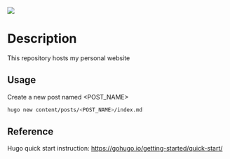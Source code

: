 <p align="left">
  <a href="https://img.shields.io/badge/hugo-0.102.3-blue" alt="Hugo">
    <img src="https://img.shields.io/badge/hugo-0.102.3-blue" /></a>
</p>

# Description
This repository hosts my personal website

## Usage
Create a new post named <POST_NAME>
```bash
hugo new content/posts/<POST_NAME>/index.md
```

## Reference
Hugo quick start instruction: https://gohugo.io/getting-started/quick-start/
